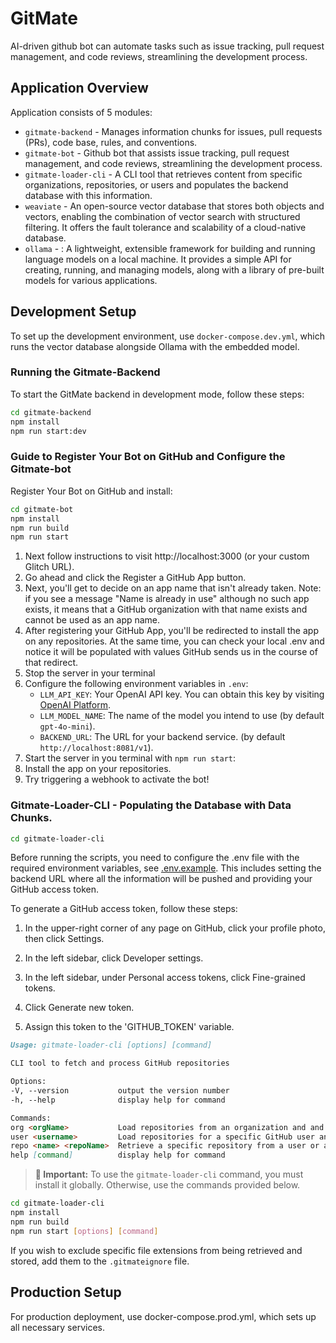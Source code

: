 
# GitMate

AI-driven github bot can automate tasks such as issue tracking, pull request management, and code reviews, streamlining the development process.


## Application Overview
Application consists of 5 modules: 
- `gitmate-backend` - Manages information chunks for issues, pull requests (PRs), code base, rules, and conventions.
- `gitmate-bot` - Github bot that assists issue tracking, pull request management, and code reviews, streamlining the development process.
- `gitmate-loader-cli` - A CLI tool that retrieves content from specific organizations, repositories, or users and populates the backend database with this information.
- `weaviate` - An open-source vector database that stores both objects and vectors, enabling the combination of vector search with structured filtering. It offers the fault tolerance and scalability of a cloud-native database.
- `ollama` - : A lightweight, extensible framework for building and running language models on a local machine. It provides a simple API for creating, running, and managing models, along with a library of pre-built models for various applications.

## Development Setup

To set up the development environment, use `docker-compose.dev.yml`, which runs the vector database alongside Ollama with the embedded model.

### Running the Gitmate-Backend

To start the GitMate backend in development mode, follow these steps:

```bash
cd gitmate-backend
npm install  
npm run start:dev
```

### Guide to Register Your Bot on GitHub and Configure the Gitmate-bot

Register Your Bot on GitHub and install: 
```bash
cd gitmate-bot
npm install  
npm run build
npm run start
```
1. Next follow instructions to visit http://localhost:3000 (or your custom Glitch URL).
2. Go ahead and click the Register a GitHub App button.
3. Next, you'll get to decide on an app name that isn't already taken. Note: if you see a message "Name is already in use" although no such app exists, it means that a GitHub organization with that name exists and cannot be used as an app name.
4. After registering your GitHub App, you'll be redirected to install the app on any repositories. At the same time, you can check your local .env and notice it will be populated with values GitHub sends us in the course of that redirect.
5. Stop the server in your terminal
6. Configure the following environment variables in `.env`:
   - `LLM_API_KEY`: Your OpenAI API key. You can obtain this key by visiting [OpenAI Platform](https://platform.openai.com/).
   - `LLM_MODEL_NAME`: The name of the model you intend to use (by default `gpt-4o-mini`).
   - `BACKEND_URL`: The URL for your backend service. (by default `http://localhost:8081/v1`).
7. Start the server in you terminal with `npm run start`:
8. Install the app on your repositories.
9. Try triggering a webhook to activate the bot!

### Gitmate-Loader-CLI - Populating the Database with Data Chunks. 
```bash
cd gitmate-loader-cli
```
Before running the scripts, you need to configure the .env file with the required environment variables, see [.env.example](gitmate-loader-cli/.env.example).
This includes setting the backend URL where all the information will be pushed and providing your GitHub access token.

To generate a GitHub access token, follow these steps:
1. In the upper-right corner of any page on GitHub, click your profile photo, then click  Settings.

2. In the left sidebar, click  Developer settings.

3. In the left sidebar, under  Personal access tokens, click Fine-grained tokens.

4. Click Generate new token.

5. Assign this token to the 'GITHUB_TOKEN' variable.

```markdown
Usage: gitmate-loader-cli [options] [command]

CLI tool to fetch and process GitHub repositories

Options:
-V, --version           output the version number
-h, --help              display help for command

Commands:
org <orgName>           Load repositories from an organization and and send all its details to the specified backend.
user <username>         Load repositories for a specific GitHub user and send all its details to the specified backend.
repo <name> <repoName>  Retrieve a specific repository from a user or an organization and send all its details to the specified backend.
help [command]          display help for command
```
> **🚨 Important:** To use the `gitmate-loader-cli` command, you must install it globally. Otherwise, use the commands provided below.
```bash
cd gitmate-loader-cli
npm install
npm run build
npm run start [options] [command] 
```
If you wish to exclude specific file extensions from being retrieved and stored, add them to the `.gitmateignore` file.



## Production Setup
For production deployment, use docker-compose.prod.yml, which sets up all necessary services.
